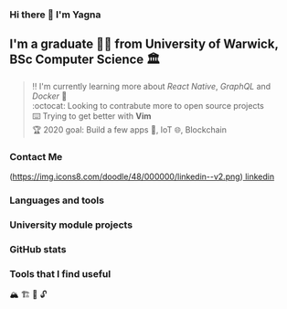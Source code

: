 ### Hi there :wave: I'm Yagna

## I'm a graduate :man_student: from University of Warwick, BSc Computer Science :classical_building:

> :bangbang: I'm currently learning more about _React Native_, _GraphQL_ and _Docker_ :whale: </br >
> :octocat: Looking to contrabute more to open source projects </br >
> :keyboard: Trying to get better with **Vim** </br >
> :trophy: 2020 goal: Build a few apps :iphone:, IoT :globe_with_meridians:, Blockchain </br >

### Contact Me

(https://img.icons8.com/doodle/48/000000/linkedin--v2.png)[ linkedin ]

### Languages and tools

### University module projects

### GitHub stats

### Tools that I find useful

:mountain_snow:
:building_construction:
:telescope:
:unlock:

[linkedin]: https://www.linkedin.com/in/yagna-borkhatriya
